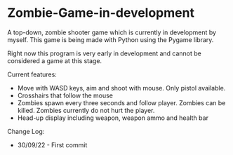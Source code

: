 # Zombie-Game-in-development

A top-down, zombie shooter game which is currently in development by myself. This game is being made with Python using the Pygame library.

Right now this program is very early in development and cannot be considered a game at this stage.

Current features:
  - Move with WASD keys, aim and shoot with mouse. Only pistol available.
  - Crosshairs that follow the mouse
  - Zombies spawn every three seconds and follow player. Zombies can be killed. Zombies currently do not hurt the player.
  - Head-up display including weapon, weapon ammo and health bar
  
Change Log:
  - 30/09/22 - First commit

